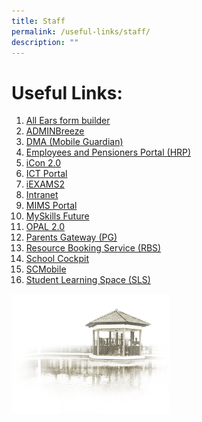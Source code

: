 ```yaml
---
title: Staff
permalink: /useful-links/staff/
description: ""
---
```

# **Useful Links:**

1. [All Ears form builder](https://forms.moe.edu.sg/)
2. [ADMINBreeze](https://cchy.adminbreeze.com/nationalExamAnalysisSecondary/analysis/html/analysis)
3. [DMA (Mobile Guardian)](https://sg-portal.mobileguardian.com/#/login)
4. [Employees and Pensioners Portal (HRP)](https://www.hrp.gov.sg/hrp/#/)
5. [iCon 2.0](https://workspace.google.com/dashboard)
6. [ICT Portal](https://sites.google.com/moe.edu.sg/cchyictportal/home)
7. [iEXAMS2](https://iexams.seab.gov.sg/login)
8. [Intranet](https://intranet.moe.gov.sg/)
9. [MIMS Portal](https://portal.mims.moe.gov.sg/idmdash/#/landing)
10. [MySkills Future](https://www.myskillsfuture.gov.sg/content/student/en/secondary.html)
11. [OPAL 2.0](https://www.opal2.moe.edu.sg/app/learner)
12. [Parents Gateway (PG)](https://pg.moe.edu.sg/)
13. [Resource Booking Service (RBS)](https://rbs.avero-tech.com/)
14. [School Cockpit](https://schoolcockpit.moe.gov.sg)
15. [SCMobile](https://scmobile.moe.edu.sg/home)
16. [Student Learning Space (SLS)](https://vle.learning.moe.edu.sg/login)

<img src="/images/pavilion.png" 
     style="width:50%">